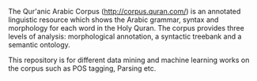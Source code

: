 The Qur'anic Arabic Corpus (http://corpus.quran.com/) is  an annotated linguistic resource which shows the Arabic grammar, syntax and morphology for each word in the Holy Quran. The corpus provides three levels of analysis: morphological annotation, a syntactic treebank and a semantic ontology. 

This repository is for different data mining and machine learning works on the corpus such as POS tagging, Parsing etc.
